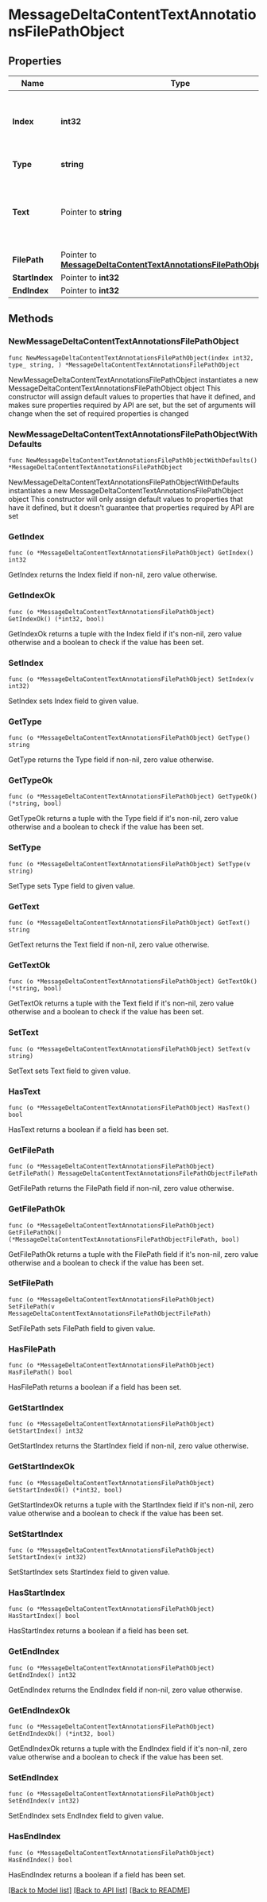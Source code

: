 # MessageDeltaContentTextAnnotationsFilePathObject

## Properties

Name | Type | Description | Notes
------------ | ------------- | ------------- | -------------
**Index** | **int32** | The index of the annotation in the text content part. | 
**Type** | **string** | Always &#x60;file_path&#x60;. | 
**Text** | Pointer to **string** | The text in the message content that needs to be replaced. | [optional] 
**FilePath** | Pointer to [**MessageDeltaContentTextAnnotationsFilePathObjectFilePath**](MessageDeltaContentTextAnnotationsFilePathObjectFilePath.md) |  | [optional] 
**StartIndex** | Pointer to **int32** |  | [optional] 
**EndIndex** | Pointer to **int32** |  | [optional] 

## Methods

### NewMessageDeltaContentTextAnnotationsFilePathObject

`func NewMessageDeltaContentTextAnnotationsFilePathObject(index int32, type_ string, ) *MessageDeltaContentTextAnnotationsFilePathObject`

NewMessageDeltaContentTextAnnotationsFilePathObject instantiates a new MessageDeltaContentTextAnnotationsFilePathObject object
This constructor will assign default values to properties that have it defined,
and makes sure properties required by API are set, but the set of arguments
will change when the set of required properties is changed

### NewMessageDeltaContentTextAnnotationsFilePathObjectWithDefaults

`func NewMessageDeltaContentTextAnnotationsFilePathObjectWithDefaults() *MessageDeltaContentTextAnnotationsFilePathObject`

NewMessageDeltaContentTextAnnotationsFilePathObjectWithDefaults instantiates a new MessageDeltaContentTextAnnotationsFilePathObject object
This constructor will only assign default values to properties that have it defined,
but it doesn't guarantee that properties required by API are set

### GetIndex

`func (o *MessageDeltaContentTextAnnotationsFilePathObject) GetIndex() int32`

GetIndex returns the Index field if non-nil, zero value otherwise.

### GetIndexOk

`func (o *MessageDeltaContentTextAnnotationsFilePathObject) GetIndexOk() (*int32, bool)`

GetIndexOk returns a tuple with the Index field if it's non-nil, zero value otherwise
and a boolean to check if the value has been set.

### SetIndex

`func (o *MessageDeltaContentTextAnnotationsFilePathObject) SetIndex(v int32)`

SetIndex sets Index field to given value.


### GetType

`func (o *MessageDeltaContentTextAnnotationsFilePathObject) GetType() string`

GetType returns the Type field if non-nil, zero value otherwise.

### GetTypeOk

`func (o *MessageDeltaContentTextAnnotationsFilePathObject) GetTypeOk() (*string, bool)`

GetTypeOk returns a tuple with the Type field if it's non-nil, zero value otherwise
and a boolean to check if the value has been set.

### SetType

`func (o *MessageDeltaContentTextAnnotationsFilePathObject) SetType(v string)`

SetType sets Type field to given value.


### GetText

`func (o *MessageDeltaContentTextAnnotationsFilePathObject) GetText() string`

GetText returns the Text field if non-nil, zero value otherwise.

### GetTextOk

`func (o *MessageDeltaContentTextAnnotationsFilePathObject) GetTextOk() (*string, bool)`

GetTextOk returns a tuple with the Text field if it's non-nil, zero value otherwise
and a boolean to check if the value has been set.

### SetText

`func (o *MessageDeltaContentTextAnnotationsFilePathObject) SetText(v string)`

SetText sets Text field to given value.

### HasText

`func (o *MessageDeltaContentTextAnnotationsFilePathObject) HasText() bool`

HasText returns a boolean if a field has been set.

### GetFilePath

`func (o *MessageDeltaContentTextAnnotationsFilePathObject) GetFilePath() MessageDeltaContentTextAnnotationsFilePathObjectFilePath`

GetFilePath returns the FilePath field if non-nil, zero value otherwise.

### GetFilePathOk

`func (o *MessageDeltaContentTextAnnotationsFilePathObject) GetFilePathOk() (*MessageDeltaContentTextAnnotationsFilePathObjectFilePath, bool)`

GetFilePathOk returns a tuple with the FilePath field if it's non-nil, zero value otherwise
and a boolean to check if the value has been set.

### SetFilePath

`func (o *MessageDeltaContentTextAnnotationsFilePathObject) SetFilePath(v MessageDeltaContentTextAnnotationsFilePathObjectFilePath)`

SetFilePath sets FilePath field to given value.

### HasFilePath

`func (o *MessageDeltaContentTextAnnotationsFilePathObject) HasFilePath() bool`

HasFilePath returns a boolean if a field has been set.

### GetStartIndex

`func (o *MessageDeltaContentTextAnnotationsFilePathObject) GetStartIndex() int32`

GetStartIndex returns the StartIndex field if non-nil, zero value otherwise.

### GetStartIndexOk

`func (o *MessageDeltaContentTextAnnotationsFilePathObject) GetStartIndexOk() (*int32, bool)`

GetStartIndexOk returns a tuple with the StartIndex field if it's non-nil, zero value otherwise
and a boolean to check if the value has been set.

### SetStartIndex

`func (o *MessageDeltaContentTextAnnotationsFilePathObject) SetStartIndex(v int32)`

SetStartIndex sets StartIndex field to given value.

### HasStartIndex

`func (o *MessageDeltaContentTextAnnotationsFilePathObject) HasStartIndex() bool`

HasStartIndex returns a boolean if a field has been set.

### GetEndIndex

`func (o *MessageDeltaContentTextAnnotationsFilePathObject) GetEndIndex() int32`

GetEndIndex returns the EndIndex field if non-nil, zero value otherwise.

### GetEndIndexOk

`func (o *MessageDeltaContentTextAnnotationsFilePathObject) GetEndIndexOk() (*int32, bool)`

GetEndIndexOk returns a tuple with the EndIndex field if it's non-nil, zero value otherwise
and a boolean to check if the value has been set.

### SetEndIndex

`func (o *MessageDeltaContentTextAnnotationsFilePathObject) SetEndIndex(v int32)`

SetEndIndex sets EndIndex field to given value.

### HasEndIndex

`func (o *MessageDeltaContentTextAnnotationsFilePathObject) HasEndIndex() bool`

HasEndIndex returns a boolean if a field has been set.


[[Back to Model list]](../README.md#documentation-for-models) [[Back to API list]](../README.md#documentation-for-api-endpoints) [[Back to README]](../README.md)


